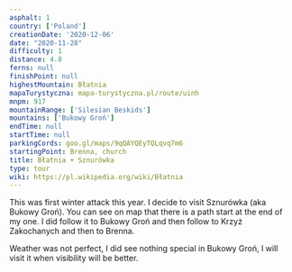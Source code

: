 ```yaml
---
asphalt: 1
country: ['Poland']
creationDate: '2020-12-06'
date: "2020-11-28"
difficulty: 1
distance: 4.8
ferns: null
finishPoint: null
highestMountain: Błatnia
mapaTurystyczna: mapa-turystyczna.pl/route/uinh
mnpm: 917
mountainRange: ['Silesian Beskids']
mountains: ['Bukowy Groń']
endTime: null
startTime: null
parkingCords: goo.gl/maps/9qQAYQEyTQLqvq7m6
startingPoint: Brenna, church
title: Błatnia + Sznurówka
type: tour
wiki: https://pl.wikipedia.org/wiki/Błatnia
---
```


This was first winter attack this year. I decide to visit Sznurówka (aka Bukowy Groń). You can see on map that there is a path start at the end of my one. I did follow it to Bukowy Groń and then follow to Krzyż Zakochanych and then to Brenna.

Weather was not perfect, I did see nothing special in Bukowy Groń, I will visit it when visibility will be better.
